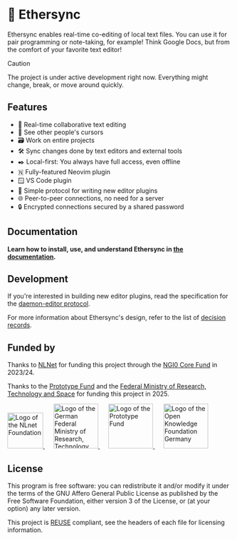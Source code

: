 <!--
SPDX-FileCopyrightText: 2024 blinry <mail@blinry.org>
SPDX-FileCopyrightText: 2024 zormit <nt4u@kpvn.de>

SPDX-License-Identifier: CC-BY-SA-4.0
-->

# 🍃 Ethersync

Ethersync enables real-time co-editing of local text files. You can use it for pair programming or note-taking, for example! Think Google Docs, but from the comfort of your favorite text editor!

> [!CAUTION]
> The project is under active development right now. Everything might change, break, or move around quickly.

## Features

-   👥 Real-time collaborative text editing
-   📍 See other people's cursors
-   🗃️ Work on entire projects
-   🛠️ Sync changes done by text editors and external tools
-   ✒️ Local-first: You always have full access, even offline
-   🇳 Fully-featured Neovim plugin
-   🪟 VS Code plugin
-   🧩 Simple protocol for writing new editor plugins
-   🌐 Peer-to-peer connections, no need for a server
-   🔒 Encrypted connections secured by a shared password

## Documentation

**Learn how to install, use, and understand Ethersync in [the documentation](https://ethersync.github.io/ethersync).**

## Development

If you're interested in building new editor plugins, read the specification for the [daemon-editor protocol](https://ethersync.github.io/ethersync/editor-plugin-dev-guide).

For more information about Ethersync's design, refer to the list of [decision records](docs/decisions/).

## Funded by

Thanks to [NLNet](https://nlnet.nl) for funding this project through the [NGI0 Core Fund](https://nlnet.nl/core/) in 2023/24.

Thanks to the [Prototype Fund](https://www.prototypefund.de/) and the [Federal Ministry of Research, Technology and Space](https://www.bmbf.de/EN/) for funding this project in 2025.

<a href="https://nlnet.nl/">
    <img src="https://upload.wikimedia.org/wikipedia/en/a/a4/NLnet_Foundation_logo.svg" alt="Logo of the NLnet Foundation" height="80px">
</a>
&nbsp;&nbsp;&nbsp;&nbsp;
<a href="https://www.bmbf.de/EN/">
    <img src="https://upload.wikimedia.org/wikipedia/commons/d/df/BMFTR_Logo.svg" alt="Logo of the German Federal Ministry of Research, Technology and Space" height="100px">
</a>&nbsp;&nbsp;&nbsp;&nbsp;
<a href="https://prototypefund.de/en/">
    <img src="https://upload.wikimedia.org/wikipedia/commons/1/10/PrototypeFund_Logo.svg" alt="Logo of the Prototype Fund" height="100px">
</a>&nbsp;&nbsp;&nbsp;&nbsp;
<a href="https://okfn.de/en/">
    <img src="https://upload.wikimedia.org/wikipedia/commons/4/4d/Open_Knowledge_Foundation_Deutschland_Logo.svg" alt="Logo of the Open Knowledge Foundation Germany" height="100px">
</a>

## License

This program is free software: you can redistribute it and/or modify it under the terms of the GNU Affero General Public License as published by the Free Software Foundation, either version 3 of the License, or (at your option) any later version.

This project is [REUSE](https://reuse.software) compliant, see the headers of each file for licensing information.
